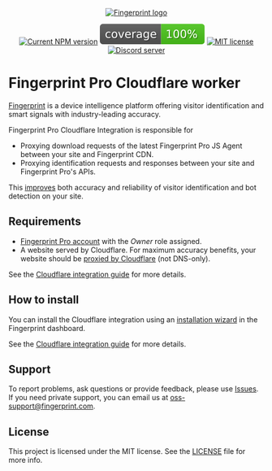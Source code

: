 <p align="center">
  <a href="https://fingerprint.com">
    <picture>
     <source media="(prefers-color-scheme: dark)" srcset="https://fingerprintjs.github.io/home/resources/logo_light.svg" />
     <source media="(prefers-color-scheme: light)" srcset="https://fingerprintjs.github.io/home/resources/logo_dark.svg" />
     <img src="https://fingerprintjs.github.io/home/resources/logo_dark.svg" alt="Fingerprint logo" width="312px" />
   </picture>
  </a>
<p align="center">
<a href="https://github.com/fingerprintjs/fingerprintjs-pro-cloudflare-worker"><img src="https://img.shields.io/github/v/release/fingerprintjs/fingerprintjs-pro-cloudflare-worker" alt="Current NPM version"></a>
<a href="https://fingerprintjs.github.io/fingerprintjs-pro-cloudflare-worker/"><img src="https://raw.githubusercontent.com/fingerprintjs/fingerprintjs-pro-cloudflare-worker/gh-pages/badges.svg" alt="coverage"></a>
<a href="https://opensource.org/licenses/MIT"><img src="https://img.shields.io/:license-mit-blue.svg" alt="MIT license"></a>
<a href="https://discord.gg/39EpE2neBg"><img src="https://img.shields.io/discord/852099967190433792?style=logo&label=Discord&logo=Discord&logoColor=white" alt="Discord server"></a>

# Fingerprint Pro Cloudflare worker

[Fingerprint](https://fingerprint.com/) is a device intelligence platform offering visitor identification and smart signals with industry-leading accuracy.

Fingerprint Pro Cloudflare Integration is responsible for

- Proxying download requests of the latest Fingerprint Pro JS Agent between your site and Fingerprint CDN.
- Proxying identification requests and responses between your site and Fingerprint Pro's APIs.

This [improves](https://dev.fingerprint.com/docs/cloudflare-integration#the-benefits-of-using-the-cloudflare-integration) both accuracy and reliability of visitor identification and bot detection on your site.

## Requirements

* [Fingerprint Pro account](https://dashboard.fingerprint.com/signup) with the _Owner_ role assigned.
* A website served by Cloudflare. For maximum accuracy benefits, your website should be [proxied by Cloudflare](https://developers.cloudflare.com/dns/manage-dns-records/reference/proxied-dns-records/) (not DNS-only). 

See the [Cloudflare integration guide](https://dev.fingerprint.com/docs/cloudflare-integration#setup) for more details. 


## How to install

You can install the Cloudflare integration using an [installation wizard](https://dashboard.fingerprint.com/integrations) in the Fingerprint dashboard. 

See the [Cloudflare integration guide](https://dev.fingerprint.com/docs/cloudflare-integration#setup) for more details.

## Support

To report problems, ask questions or provide feedback, please use [Issues](https://github.com/fingerprintjs/fingerprintjs-pro-cloudflare-worker/issues). If you need private support, you can email us at [oss-support@fingerprint.com](mailto:oss-support@fingerprint.com).

## License

This project is licensed under the MIT license. See the [LICENSE](https://github.com/fingerprintjs/fingerprintjs-pro-cloudflare-worker/blob/main/LICENSE) file for more info.
